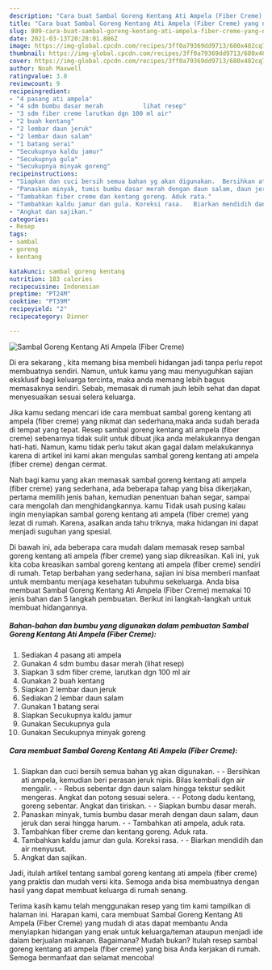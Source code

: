 ```yaml
---
description: "Cara buat Sambal Goreng Kentang Ati Ampela (Fiber Creme) yang nikmat dan Mudah Dibuat"
title: "Cara buat Sambal Goreng Kentang Ati Ampela (Fiber Creme) yang nikmat dan Mudah Dibuat"
slug: 809-cara-buat-sambal-goreng-kentang-ati-ampela-fiber-creme-yang-nikmat-dan-mudah-dibuat
date: 2021-03-13T20:28:01.886Z
image: https://img-global.cpcdn.com/recipes/3ff0a79369dd9713/680x482cq70/sambal-goreng-kentang-ati-ampela-fiber-creme-foto-resep-utama.jpg
thumbnail: https://img-global.cpcdn.com/recipes/3ff0a79369dd9713/680x482cq70/sambal-goreng-kentang-ati-ampela-fiber-creme-foto-resep-utama.jpg
cover: https://img-global.cpcdn.com/recipes/3ff0a79369dd9713/680x482cq70/sambal-goreng-kentang-ati-ampela-fiber-creme-foto-resep-utama.jpg
author: Noah Maxwell
ratingvalue: 3.8
reviewcount: 9
recipeingredient:
- "4 pasang ati ampela"
- "4 sdm bumbu dasar merah           lihat resep"
- "3 sdm fiber creme larutkan dgn 100 ml air"
- "2 buah kentang"
- "2 lembar daun jeruk"
- "2 lembar daun salam"
- "1 batang serai"
- "Secukupnya kaldu jamur"
- "Secukupnya gula"
- "Secukupnya minyak goreng"
recipeinstructions:
- "Siapkan dan cuci bersih semua bahan yg akan digunakan.  Bersihkan ati ampela, kemudian beri perasan jeruk nipis. Bilas kembali dgn air mengalir.   Rebus sebentar dgn daun salam hingga tekstur sedikit mengeras. Angkat dan potong sesuai selera.  Potong dadu kentang, goreng sebentar. Angkat dan tiriskan.  Siapkan bumbu dasar merah."
- "Panaskan minyak, tumis bumbu dasar merah dengan daun salam, daun jeruk dan serai hingga harum.   Tambahkan ati ampela, aduk rata."
- "Tambahkan fiber creme dan kentang goreng. Aduk rata."
- "Tambahkan kaldu jamur dan gula. Koreksi rasa.   Biarkan mendidih dan air menyusut."
- "Angkat dan sajikan."
categories:
- Resep
tags:
- sambal
- goreng
- kentang

katakunci: sambal goreng kentang 
nutrition: 183 calories
recipecuisine: Indonesian
preptime: "PT24M"
cooktime: "PT39M"
recipeyield: "2"
recipecategory: Dinner

---
```



![Sambal Goreng Kentang Ati Ampela (Fiber Creme)](https://img-global.cpcdn.com/recipes/3ff0a79369dd9713/680x482cq70/sambal-goreng-kentang-ati-ampela-fiber-creme-foto-resep-utama.jpg)

Di era  sekarang , kita memang bisa membeli hidangan jadi tanpa perlu repot membuatnya sendiri. Namun, untuk kamu yang mau menyuguhkan sajian eksklusif bagi keluarga tercinta, maka anda memang lebih bagus memasaknya sendiri. Sebab, memasak di rumah jauh lebih sehat dan dapat menyesuaikan sesuai selera keluarga.

Jika kamu sedang mencari ide cara membuat sambal goreng kentang ati ampela (fiber creme) yang nikmat dan sederhana,maka anda sudah berada di tempat yang tepat. Resep sambal goreng kentang ati ampela (fiber creme)  sebenarnya tidak sulit untuk dibuat jika anda melakukannya dengan hati-hati. Namun, kamu tidak perlu takut akan gagal dalam melakukannya 
karena di artikel ini kami akan mengulas sambal goreng kentang ati ampela (fiber creme) dengan cermat.  



Nah bagi kamu yang akan memasak sambal goreng kentang ati ampela (fiber creme) yang sederhana, ada beberapa tahap yang bisa dikerjakan, pertama memilih jenis bahan, kemudian penentuan bahan segar, sampai cara mengolah dan menghidangkannya. kamu Tidak usah pusing kalau ingin menyiapkan sambal goreng kentang ati ampela (fiber creme) yang lezat di rumah. Karena, asalkan anda  tahu triknya, maka hidangan ini dapat menjadi suguhan yang spesial.

Di bawah ini, ada beberapa cara mudah dalam memasak resep sambal goreng kentang ati ampela (fiber creme) yang siap dikreasikan. Kali ini, yuk kita coba kreasikan sambal goreng kentang ati ampela (fiber creme) sendiri di rumah. Tetap berbahan yang sederhana, sajian ini bisa memberi manfaat untuk membantu menjaga kesehatan tubuhmu sekeluarga. Anda bisa membuat Sambal Goreng Kentang Ati Ampela (Fiber Creme) memakai 10 jenis bahan dan 5 langkah pembuatan. Berikut ini langkah-langkah untuk membuat hidangannya.

<!--inarticleads1-->

##### Bahan-bahan dan bumbu yang digunakan dalam pembuatan Sambal Goreng Kentang Ati Ampela (Fiber Creme):

1. Sediakan 4 pasang ati ampela
1. Gunakan 4 sdm bumbu dasar merah           (lihat resep)
1. Siapkan 3 sdm fiber creme, larutkan dgn 100 ml air
1. Gunakan 2 buah kentang
1. Siapkan 2 lembar daun jeruk
1. Sediakan 2 lembar daun salam
1. Gunakan 1 batang serai
1. Siapkan Secukupnya kaldu jamur
1. Gunakan Secukupnya gula
1. Gunakan Secukupnya minyak goreng




<!--inarticleads2-->

##### Cara membuat Sambal Goreng Kentang Ati Ampela (Fiber Creme):

1. Siapkan dan cuci bersih semua bahan yg akan digunakan. -  - Bersihkan ati ampela, kemudian beri perasan jeruk nipis. Bilas kembali dgn air mengalir.  -  - Rebus sebentar dgn daun salam hingga tekstur sedikit mengeras. Angkat dan potong sesuai selera. -  - Potong dadu kentang, goreng sebentar. Angkat dan tiriskan. -  - Siapkan bumbu dasar merah.
1. Panaskan minyak, tumis bumbu dasar merah dengan daun salam, daun jeruk dan serai hingga harum.  -  - Tambahkan ati ampela, aduk rata.
1. Tambahkan fiber creme dan kentang goreng. Aduk rata.
1. Tambahkan kaldu jamur dan gula. Koreksi rasa.  -  - Biarkan mendidih dan air menyusut.
1. Angkat dan sajikan.




Jadi, itulah artikel tentang  sambal goreng kentang ati ampela (fiber creme)  yang praktis dan mudah versi kita. Semoga anda bisa membuatnya dengan hasil yang dapat membuat keluarga di rumah senang. 

Terima kasih kamu telah menggunakan resep yang tim kami tampilkan di halaman ini. Harapan kami, cara membuat  Sambal Goreng Kentang Ati Ampela (Fiber Creme) yang mudah di atas dapat membantu Anda menyiapkan hidangan yang enak untuk keluarga/teman ataupun menjadi ide dalam berjualan makanan. Bagaimana? Mudah bukan? Itulah resep sambal goreng kentang ati ampela (fiber creme) yang bisa Anda kerjakan di rumah. Semoga bermanfaat dan selamat mencoba!

